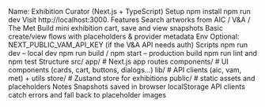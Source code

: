 Name: Exhibition Curator (Next.js + TypeScript)
Setup
npm install
npm run dev
Visit http://localhost:3000.
Features
Search artworks from AIC / V&A / The Met
Build mini exhibition cart, save and view snapshots
Basic create/view flows with placeholders & provider metadata
Env
Optional: NEXT_PUBLIC_VAM_API_KEY (if the V&A API needs auth)
Scripts
npm run dev – local dev
npm run build / npm start – production build
npm run lint and npm test
Structure
src/
  app/          # Next.js app routes
  components/   # UI components (cards, cart, buttons, dialogs…)
  lib/          # API clients (aic, vam, met) + utils
  store/        # Zustand store for exhibitions
public/         # static assets and placeholders
Notes
Snapshots saved in browser localStorage
API clients catch errors and fall back to placeholder images